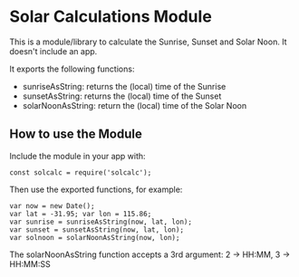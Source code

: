 # Solar Calculations Module

This is a module/library to calculate the Sunrise, Sunset and Solar Noon. It doesn't include an app.

It exports the following functions:
- sunriseAsString: returns the (local) time of the Sunrise
- sunsetAsString: returns the (local) time of the Sunset
- solarNoonAsString: return the (local) time of the Solar Noon


## How to use the Module

Include the module in your app with:

	const solcalc = require('solcalc');

Then use the exported functions, for example:

	var now = new Date();
	var lat = -31.95; var lon = 115.86;
	var sunrise = sunriseAsString(now, lat, lon);
	var sunset = sunsetAsString(now, lat, lon);
	var solnoon = solarNoonAsString(now, lon);

The solarNoonAsString function accepts a 3rd argument: 2 -> HH:MM, 3 -> HH:MM:SS


